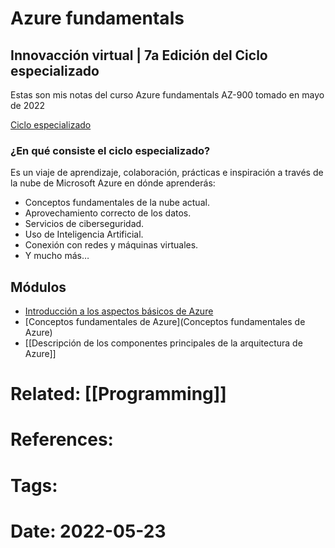 # Azure fundamentals
## Innovacción virtual | 7a Edición del Ciclo especializado

Estas son mis notas del curso Azure fundamentals AZ-900 tomado en mayo de 2022

[Ciclo especializado](https://innovaccionvirtual.my.canva.site/)

### ¿En qué consiste el ciclo especializado?
Es un viaje de aprendizaje, colaboración, prácticas e inspiración a través de la nube de Microsoft Azure en dónde aprenderás:

- Conceptos fundamentales de la nube actual.
- Aprovechamiento correcto de los datos.
- Servicios de ciberseguridad.
- Uso de Inteligencia Artificial.
- Conexión con redes y máquinas virtuales.
- Y mucho más…
## Módulos
 - [Introducción a los aspectos básicos de Azure](Introducción_a_los_aspectos_básicos_de_Azure)
- [Conceptos fundamentales de Azure](Conceptos fundamentales de Azure)
- [[Descripción de los componentes principales de la arquitectura de Azure]]

# Related: [[Programming]]
# References:
# Tags:
# Date: 2022-05-23